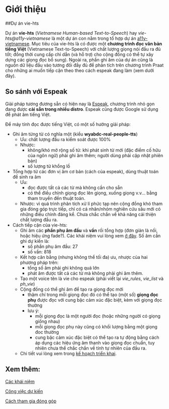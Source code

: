 Giới thiệu
==========
##Dự án vie-hts

Dự án __vie-hts__ (_Vietnamese Human-based Text-to-Speech_) hay _vie-hts@a11y-vietnamese_ là một dự án con nằm trong tổ hợp dự án [a11y-vietnamese](https://github.com/myguidingstar/a11y-vietnamese).
Mục tiêu của vie-hts là có được một __chương trình đọc văn bản tiếng Việt__ (Vietnamese Text-to-Speech) với chất lượng giọng nói đầu ra đủ tốt; đồng thời cung cấp chỉ dẫn (và hỗ trợ) cho cộng đồng có thể tự xây dựng các giọng đọc bổ sung).
Ngoài ra, phần ghi âm của dự án cũng là nguồn dữ liệu đầu vào tương đối đầy đủ để phân tích trên chương trình Praat cho những ai muốn tiếp cận theo theo cách espeak đang làm (xem dưới đây).

## So sánh với Espeak
Giải pháp tương đương sẵn có hiện nay là [Espeak](http://espeak.sourceforge.net), chương trình nhỏ gọn đang được __cài sẵn trong nhiều distro__. Espeak cũng được Google sử dụng để phát âm tiếng Việt.

Để máy tính đọc được tiếng Việt, có một số hướng giải pháp:

* Ghi âm từng từ có nghĩa một (kiểu __wyabdc-real-people-tts__)
	* Ưu: chất lượng đầu ra kiểm soát được 100%
	* Nhược:
		* không/khó mở rộng số từ: khi phát sinh từ mới (đặc điểm cố hữu của ngôn ngữ) phải ghi âm thêm; người dùng phải cập nhật phiên bản)
		* số lượng từ khổng lồ
* Tổng hợp từ các đơn vị âm cơ bản (cách của espeak), dùng thuật toán để sinh ra âm
	* Ưu:
		* đọc được tất cả các từ mà không cần cho sẵn
		* có thể điều chỉnh giọng đọc lên giọng, xuống giọng v.v... bằng tham truyền đến thuật toán.
	* Nhược: vì quá trình phân tích xử lí phức tạp nên cộng đồng khó tham gia đóng góp trực tiếp, chỉ có cá nhân/nhóm nghiên cứu sâu mới có những điều chỉnh đáng kể. Chưa chắc chắn về khả năng cải thiện chất lượng đầu ra.
* Cách tiếp cận của vie-hts:
	* Ghi âm các **phần phụ âm đầu** và **vần** rồi tổng hợp (đơn giản là nối, hoặc hiệu ứng fade?). Các khái niệm vui lòng xem [ở đây](Teminologies.md). Số âm cần ghi dự kiến là:
		* số phần phụ âm đầu: 27
		* số vần: 818
	* Kết hợp cân bằng (nhưng không thể tối đa) ưu, nhược của hai phương pháp trên:
		* tổng số âm phải ghi không quá lớn
		* phát âm được tất cả các từ mà không phải ghi âm thêm.
	* Tạo một voice tên là vie cho espeak (phải viết lại *vie_rules*, *vie_list* và *ph_vie*)
	* Cộng đồng có thể ghi âm để tạo ra giọng đọc mới
		* thậm chí trong mỗi giọng đọc đó có thể tạo (một số) **giọng đọc phụ** được đọc với cung bậc cảm xúc đặc biệt, kèm với giọng đọc thường
		* lưu ý:
			* mỗi giọng đọc là một người đọc (hoặc những người có giọng giống nhau)
			* mỗi giọng đọc phụ này cũng có khối lượng bằng một giọng đoc thường
			* cung bậc cảm xúc đặc biệt có thể tạo ra tự động bằng cách áp dụng các hiệu ứng âm thanh vào giọng đọc chuẩn, tuy nhiên chưa thể chắc chắn về tính tự nhiên của đầu ra.
	* Chi tiết vui lòng xem trong [kế hoạch triển khai]().

## Xem thêm:

[Các khái niệm](Terminologies.md)

[Công việc dự kiến](TODO.md)

[Cách tham gia đóng góp](Contributing.md)

